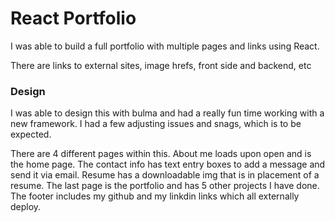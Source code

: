 # React Portfolio
I was able to build a full portfolio with multiple pages and links using React.

There are links to external sites, image hrefs, front side and backend, etc

### Design
I was able to design this with bulma and had a really fun time working with a new framework. I had a few adjusting issues and snags, which is to be expected. 

There are 4 different pages within this. About me loads upon open and is the home page. The contact info has text entry boxes to add a message and send it via email. Resume has a downloadable img that is in placement of a resume. The last page is the portfolio and has 5 other projects I have done. The footer includes my github and my linkdin links which all externally deploy.

